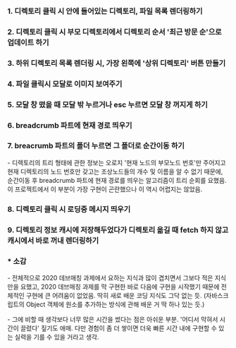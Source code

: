 
### 1. 디렉토리 클릭 시 안에 들어있는 디렉토리, 파일 목록 렌더링하기

### 2. 디렉토리 클릭 시 부모 디렉토리에서 디렉토리 순서 '최근 방문 순'으로 업데이트 하기

### 3. 하위 디렉토리 목록 렌더링 시, 가장 왼쪽에 '상위 디렉토리' 버튼 만들기

### 4. 파일 클릭시 모달로 이미지 보여주기

### 5. 모달 창 떴을 때 모달 밖 누르거나 esc 누르면 모달 창 꺼지게 하기

### 6. breadcrumb 파트에 현재 경로 띄우기

### 7. breacrumb 파트의 폴더 누르면 그 폴더로 순간이동 하기

\- 디렉토리의 트리 형태에 관한 정보는 오로지 '현재 노드의 부모노드 번호'만 주어지고 현재 디렉토리의 노드 번호만 갖고는 조상노드들의 개수 및 이름을 알 수 없기 때문에, 순간이동 후 breadcrumb 파트에 현재 경로를 띄우는 알고리즘이 트리 순회를 요했음. 이 프로젝트에서 이 부분이 가장 구현이 곤란했으나 이 역시 어렵지는 않았음.

### 8. 디렉토리 클릭 시 로딩중 메시지 띄우기

### 9. 디렉토리 정보 캐시에 저장해두었다가 디렉토리 옮길 때 fetch 하지 않고 캐시에서 바로 꺼내 렌더링하기


### * 소감

\- 전체적으로 2020 데브매칭 과제에서 요하는 지식과 많이 겹치면서 그보다 적은 지식만을 요했고, 2020 데브매칭 과제를 막 구현한 바로 다음에 구현을 시작했기 때문에 전체적인 구현에 큰 어려움이 없었음. 딱히 새로 배운 코딩 지식도 그닥 없는 듯. (자바스크립트의 Object 객체에 원소를 추가하는 방식에 관해 배운 거 딱 하나 있는 듯.)

\- 그에 비할 때 생각보다 너무 많은 시간을 썼다는 점은 아쉬운 부분. '어디서 막혀서 시간이 끌렸다' 짚기도 애매. 다만 경험이 좀 더 쌓이면 더욱 빠른 시간 내에 구현할 수 있는 실력을 기를 수 있을 거라고 생각.
